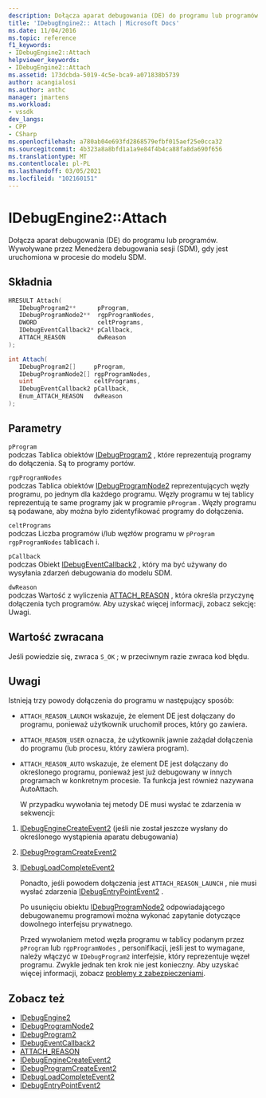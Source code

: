 ```yaml
---
description: Dołącza aparat debugowania (DE) do programu lub programów.
title: 'IDebugEngine2:: Attach | Microsoft Docs'
ms.date: 11/04/2016
ms.topic: reference
f1_keywords:
- IDebugEngine2::Attach
helpviewer_keywords:
- IDebugEngine2::Attach
ms.assetid: 173dcbda-5019-4c5e-bca9-a071838b5739
author: acangialosi
ms.author: anthc
manager: jmartens
ms.workload:
- vssdk
dev_langs:
- CPP
- CSharp
ms.openlocfilehash: a780ab04e693fd2868579efbf015aef25e0cca32
ms.sourcegitcommit: 4b323a8a8bfd1a1a9e84f4b4ca88fa8da690f656
ms.translationtype: MT
ms.contentlocale: pl-PL
ms.lasthandoff: 03/05/2021
ms.locfileid: "102160151"
---
```

# <a name="idebugengine2attach"></a>IDebugEngine2::Attach
Dołącza aparat debugowania (DE) do programu lub programów. Wywoływane przez Menedżera debugowania sesji (SDM), gdy jest uruchomiona w procesie do modelu SDM.

## <a name="syntax"></a>Składnia

```cpp
HRESULT Attach( 
   IDebugProgram2**      pProgram,
   IDebugProgramNode2**  rgpProgramNodes,
   DWORD                 celtPrograms,
   IDebugEventCallback2* pCallback,
   ATTACH_REASON         dwReason
);
```

```csharp
int Attach( 
   IDebugProgram2[]     pProgram,
   IDebugProgramNode2[] rgpProgramNodes,
   uint                 celtPrograms,
   IDebugEventCallback2 pCallback,
   Enum_ATTACH_REASON   dwReason
);
```

## <a name="parameters"></a>Parametry
`pProgram`\
podczas Tablica obiektów [IDebugProgram2](../../../extensibility/debugger/reference/idebugprogram2.md) , które reprezentują programy do dołączenia. Są to programy portów.

`rgpProgramNodes`\
podczas Tablica obiektów [IDebugProgramNode2](../../../extensibility/debugger/reference/idebugprogramnode2.md) reprezentujących węzły programu, po jednym dla każdego programu. Węzły programu w tej tablicy reprezentują te same programy jak w programie `pProgram` . Węzły programu są podawane, aby można było zidentyfikować programy do dołączenia.

`celtPrograms`\
podczas Liczba programów i/lub węzłów programu w `pProgram` `rgpProgramNodes` tablicach i.

`pCallback`\
podczas Obiekt [IDebugEventCallback2](../../../extensibility/debugger/reference/idebugeventcallback2.md) , który ma być używany do wysyłania zdarzeń debugowania do modelu SDM.

`dwReason`\
podczas Wartość z wyliczenia [ATTACH_REASON](../../../extensibility/debugger/reference/attach-reason.md) , która określa przyczynę dołączenia tych programów. Aby uzyskać więcej informacji, zobacz sekcję: Uwagi.

## <a name="return-value"></a>Wartość zwracana
 Jeśli powiedzie się, zwraca `S_OK` ; w przeciwnym razie zwraca kod błędu.

## <a name="remarks"></a>Uwagi
 Istnieją trzy powody dołączenia do programu w następujący sposób:

- `ATTACH_REASON_LAUNCH` wskazuje, że element DE jest dołączany do programu, ponieważ użytkownik uruchomił proces, który go zawiera.

- `ATTACH_REASON_USER` oznacza, że użytkownik jawnie zażądał dołączenia do programu (lub procesu, który zawiera program).

- `ATTACH_REASON_AUTO` wskazuje, że element DE jest dołączany do określonego programu, ponieważ jest już debugowany w innych programach w konkretnym procesie. Ta funkcja jest również nazywana AutoAttach.

  W przypadku wywołania tej metody DE musi wysłać te zdarzenia w sekwencji:

1. [IDebugEngineCreateEvent2](../../../extensibility/debugger/reference/idebugenginecreateevent2.md) (jeśli nie został jeszcze wysłany do określonego wystąpienia aparatu debugowania)

2. [IDebugProgramCreateEvent2](../../../extensibility/debugger/reference/idebugprogramcreateevent2.md)

3. [IDebugLoadCompleteEvent2](../../../extensibility/debugger/reference/idebugloadcompleteevent2.md)

   Ponadto, jeśli powodem dołączenia jest `ATTACH_REASON_LAUNCH` , nie musi wysłać zdarzenia [IDebugEntryPointEvent2](../../../extensibility/debugger/reference/idebugentrypointevent2.md) .

   Po usunięciu obiektu [IDebugProgramNode2](../../../extensibility/debugger/reference/idebugprogramnode2.md) odpowiadającego debugowanemu programowi można wykonać zapytanie dotyczące dowolnego interfejsu prywatnego.

   Przed wywołaniem metod węzła programu w tablicy podanym przez `pProgram` lub `rgpProgramNodes` , personifikacji, jeśli jest to wymagane, należy włączyć w `IDebugProgram2` interfejsie, który reprezentuje węzeł programu. Zwykle jednak ten krok nie jest konieczny. Aby uzyskać więcej informacji, zobacz [problemy z zabezpieczeniami](../../../extensibility/debugger/security-issues.md).

## <a name="see-also"></a>Zobacz też
- [IDebugEngine2](../../../extensibility/debugger/reference/idebugengine2.md)
- [IDebugProgramNode2](../../../extensibility/debugger/reference/idebugprogramnode2.md)
- [IDebugProgram2](../../../extensibility/debugger/reference/idebugprogram2.md)
- [IDebugEventCallback2](../../../extensibility/debugger/reference/idebugeventcallback2.md)
- [ATTACH_REASON](../../../extensibility/debugger/reference/attach-reason.md)
- [IDebugEngineCreateEvent2](../../../extensibility/debugger/reference/idebugenginecreateevent2.md)
- [IDebugProgramCreateEvent2](../../../extensibility/debugger/reference/idebugprogramcreateevent2.md)
- [IDebugLoadCompleteEvent2](../../../extensibility/debugger/reference/idebugloadcompleteevent2.md)
- [IDebugEntryPointEvent2](../../../extensibility/debugger/reference/idebugentrypointevent2.md)

